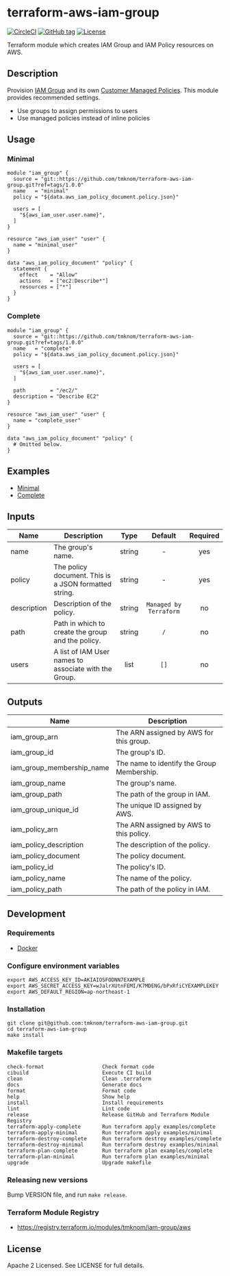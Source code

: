# terraform-aws-iam-group

[![CircleCI](https://circleci.com/gh/tmknom/terraform-aws-iam-group.svg?style=svg)](https://circleci.com/gh/tmknom/terraform-aws-iam-group)
[![GitHub tag](https://img.shields.io/github/tag/tmknom/terraform-aws-iam-group.svg)](https://registry.terraform.io/modules/tmknom/iam-group/aws)
[![License](https://img.shields.io/github/license/tmknom/terraform-aws-iam-group.svg)](https://opensource.org/licenses/Apache-2.0)

Terraform module which creates IAM Group and IAM Policy resources on AWS.

## Description

Provision [IAM Group](https://docs.aws.amazon.com/IAM/latest/UserGuide/id_groups.html)
and its own [Customer Managed Policies](https://docs.aws.amazon.com/IAM/latest/UserGuide/access_policies_managed-vs-inline.html#customer-managed-policies).
This module provides recommended settings.

- Use groups to assign permissions to users
- Use managed policies instead of inline policies

## Usage

### Minimal

```hcl
module "iam_group" {
  source = "git::https://github.com/tmknom/terraform-aws-iam-group.git?ref=tags/1.0.0"
  name   = "minimal"
  policy = "${data.aws_iam_policy_document.policy.json}"

  users = [
    "${aws_iam_user.user.name}",
  ]
}

resource "aws_iam_user" "user" {
  name = "minimal_user"
}

data "aws_iam_policy_document" "policy" {
  statement {
    effect    = "Allow"
    actions   = ["ec2:Describe*"]
    resources = ["*"]
  }
}
```

### Complete

```hcl
module "iam_group" {
  source = "git::https://github.com/tmknom/terraform-aws-iam-group.git?ref=tags/1.0.0"
  name   = "complete"
  policy = "${data.aws_iam_policy_document.policy.json}"

  users = [
    "${aws_iam_user.user.name}",
  ]

  path        = "/ec2/"
  description = "Describe EC2"
}

resource "aws_iam_user" "user" {
  name = "complete_user"
}

data "aws_iam_policy_document" "policy" {
  # Omitted below.
}
```

## Examples

- [Minimal](https://github.com/tmknom/terraform-aws-iam-group/tree/master/examples/minimal)
- [Complete](https://github.com/tmknom/terraform-aws-iam-group/tree/master/examples/complete)

## Inputs

| Name        | Description                                           |  Type  |        Default         | Required |
| ----------- | ----------------------------------------------------- | :----: | :--------------------: | :------: |
| name        | The group's name.                                     | string |           -            |   yes    |
| policy      | The policy document. This is a JSON formatted string. | string |           -            |   yes    |
| description | Description of the policy.                            | string | `Managed by Terraform` |    no    |
| path        | Path in which to create the group and the policy.     | string |          `/`           |    no    |
| users       | A list of IAM User names to associate with the Group. |  list  |          `[]`          |    no    |

## Outputs

| Name                      | Description                                |
| ------------------------- | ------------------------------------------ |
| iam_group_arn             | The ARN assigned by AWS for this group.    |
| iam_group_id              | The group's ID.                            |
| iam_group_membership_name | The name to identify the Group Membership. |
| iam_group_name            | The group's name.                          |
| iam_group_path            | The path of the group in IAM.              |
| iam_group_unique_id       | The unique ID assigned by AWS.             |
| iam_policy_arn            | The ARN assigned by AWS to this policy.    |
| iam_policy_description    | The description of the policy.             |
| iam_policy_document       | The policy document.                       |
| iam_policy_id             | The policy's ID.                           |
| iam_policy_name           | The name of the policy.                    |
| iam_policy_path           | The path of the policy in IAM.             |

## Development

### Requirements

- [Docker](https://www.docker.com/)

### Configure environment variables

```shell
export AWS_ACCESS_KEY_ID=AKIAIOSFODNN7EXAMPLE
export AWS_SECRET_ACCESS_KEY=wJalrXUtnFEMI/K7MDENG/bPxRfiCYEXAMPLEKEY
export AWS_DEFAULT_REGION=ap-northeast-1
```

### Installation

```shell
git clone git@github.com:tmknom/terraform-aws-iam-group.git
cd terraform-aws-iam-group
make install
```

### Makefile targets

```text
check-format                   Check format code
cibuild                        Execute CI build
clean                          Clean .terraform
docs                           Generate docs
format                         Format code
help                           Show help
install                        Install requirements
lint                           Lint code
release                        Release GitHub and Terraform Module Registry
terraform-apply-complete       Run terraform apply examples/complete
terraform-apply-minimal        Run terraform apply examples/minimal
terraform-destroy-complete     Run terraform destroy examples/complete
terraform-destroy-minimal      Run terraform destroy examples/minimal
terraform-plan-complete        Run terraform plan examples/complete
terraform-plan-minimal         Run terraform plan examples/minimal
upgrade                        Upgrade makefile
```

### Releasing new versions

Bump VERSION file, and run `make release`.

### Terraform Module Registry

- <https://registry.terraform.io/modules/tmknom/iam-group/aws>

## License

Apache 2 Licensed. See LICENSE for full details.
